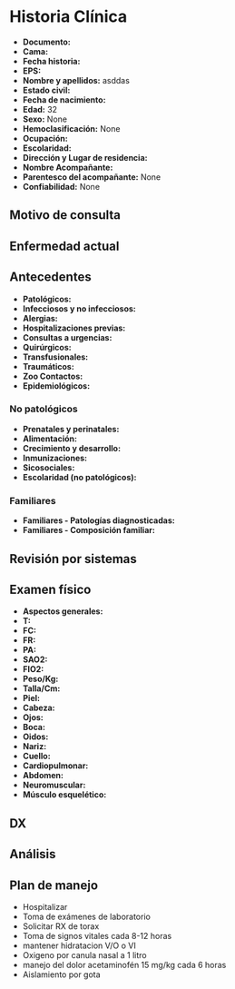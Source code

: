 <!-- FORMATO: General -->
# Historia Clínica

- **Documento:** 
- **Cama:** 
- **Fecha historia:** 
- **EPS:** 
- **Nombre y apellidos:** asddas
- **Estado civil:** 
- **Fecha de nacimiento:** 
- **Edad:** 32
- **Sexo:** None
- **Hemoclasificación:** None
- **Ocupación:** 
- **Escolaridad:** 
- **Dirección y Lugar de residencia:** 
- **Nombre Acompañante:** 
- **Parentesco del acompañante:** None
- **Confiabilidad:** None

## Motivo de consulta


## Enfermedad actual


## Antecedentes
- **Patológicos:** 
- **Infecciosos y no infecciosos:** 
- **Alergias:** 
- **Hospitalizaciones previas:** 
- **Consultas a urgencias:** 
- **Quirúrgicos:** 
- **Transfusionales:** 
- **Traumáticos:** 
- **Zoo Contactos:** 
- **Epidemiológicos:** 

### No patológicos
- **Prenatales y perinatales:** 
- **Alimentación:** 
- **Crecimiento y desarrollo:** 
- **Inmunizaciones:** 
- **Sicosociales:** 
- **Escolaridad (no patológicos):** 

### Familiares
- **Familiares - Patologías diagnosticadas:** 
- **Familiares - Composición familiar:** 

## Revisión por sistemas


## Examen físico
- **Aspectos generales:** 
- **T:** 
- **FC:** 
- **FR:** 
- **PA:** 
- **SAO2:** 
- **FIO2:** 
- **Peso/Kg:** 
- **Talla/Cm:** 
- **Piel:** 
- **Cabeza:** 
- **Ojos:** 
- **Boca:** 
- **Oidos:** 
- **Nariz:** 
- **Cuello:** 
- **Cardiopulmonar:** 
- **Abdomen:** 
- **Neuromuscular:** 
- **Músculo esquelético:** 

## DX


## Análisis


## Plan de manejo
- Hospitalizar
- Toma de exámenes de laboratorio
- Solicitar RX de torax
- Toma de signos vitales cada 8-12 horas
- mantener hidratacion V/O o VI
- Oxigeno por canula nasal a 1 litro
- manejo del dolor acetaminofén 15 mg/kg cada 6 horas
- Aislamiento por gota
